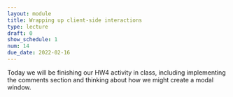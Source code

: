 ```yaml
---
layout: module
title: Wrapping up client-side interactions
type: lecture
draft: 0
show_schedule: 1
num: 14
due_date: 2022-02-16
---
```


Today we will be finishing our HW4 activity in class, including implementing the comments section and thinking about how we might create a modal window.